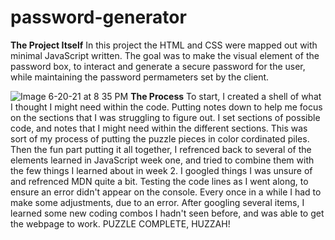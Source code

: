 # password-generator
**The Project Itself**
In this project the HTML and CSS were mapped out with minimal JavaScript written.  The goal was to make the visual element of the password box, to interact and generate a secure password for the user, while maintaining the password permameters set by the client. 


![Image 6-20-21 at 8 35 PM](https://user-images.githubusercontent.com/84750356/122693289-3920ff80-d207-11eb-9703-ed437fecaca7.jpg)
**The Process**
To start, I created a shell of what I thought I might need within the code.  Putting notes down to help me focus on the sections that I was struggling to figure out.  I set sections of possible code, and notes that I might need within the different sections.  This was sort of my process of putting the puzzle pieces in color cordinated piles. Then the fun part putting it all together, I refrenced back to several of the elements learned in JavaScript week one, and tried to combine them with the few things I learned about in week 2. I googled things I was unsure of and refrenced MDN quite a bit. Testing the code lines as I went along, to ensure an error didn't appear on the console.  Every once in a while I had to make some adjustments, due to an error.  After googling several items, I learned some new coding combos I hadn't seen before, and was able to get the webpage to work. PUZZLE COMPLETE, HUZZAH! 
